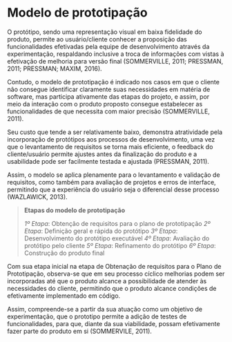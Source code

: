 # Modelo de prototipação

O protótipo, sendo uma representação visual em baixa fidelidade do produto, permite ao usuário/cliente conhecer a proposição das funcionalidades efetivadas pela equipe de desenvolvimento através da experimentação, respaldando inclusive a troca de informações com vistas à efetivação de melhoria para versão final (SOMMERVILLE, 2011; PRESSMAN, 2011; PRESSMAN; MAXIM, 2016).

Contudo, o modelo de prototipação é indicado nos casos em que o cliente não consegue identificar claramente suas necessidades em matéria de software, mas participa ativamente das etapas do projeto, e assim, por meio da interação com o produto proposto consegue estabelecer as funcionalidades de que necessita com maior precisão (SOMMERVILLE, 2011).

Seu custo que tende a ser relativamente baixo, demonstra atratividade pela incorporação de protótipos aos processos de desenvolvimento, uma vez que o levantamento de requisitos se torna mais eficiente, o feedback do cliente/usuário permite ajustes antes da finalização do produto e a usabilidade pode ser facilmente testada e ajustada (PRESSMAN, 2011).

Assim, o modelo se aplica plenamente para o levantamento e validação de requisitos, como também para avaliação de projetos e erros de interface, permitindo que a experiência do usuário seja o diferencial desse processo (WAZLAWICK, 2013).

> **Etapas do modelo de prototipação**
>
> *1º Etapa*: Obtenção de requisitos para o plano de prototipação
> *2º Etapa*: Definição geral e rápida do protótipo
> *3º Etapa*: Desenvolvimento do protótipo executável
> *4º Etapa*: Avaliação do protótipo pelo cliente
> *5º Etapa*: Refinamento do protótipo
> *6º Etapa*: Construção do produto final

Com sua etapa inicial na etapa de Obtenação de requisitos para o Plano de Prototipação, observa-se que em seu processo cíclico melhorias podem ser incorporadas até que o produto alcance a possibilidade de atender às necessidades do cliente, permitindo que o produto alcance condições de efetivamente implementado em código.

Assim, compreende-se a partir da sua atuação como um objetivo de experimentação, que o prototipo permite a adição de testes de funcionalidades, para que, diante da sua viabilidade, possam efetivamente fazer parte do produto em si (SOMMERVILE, 2011).
